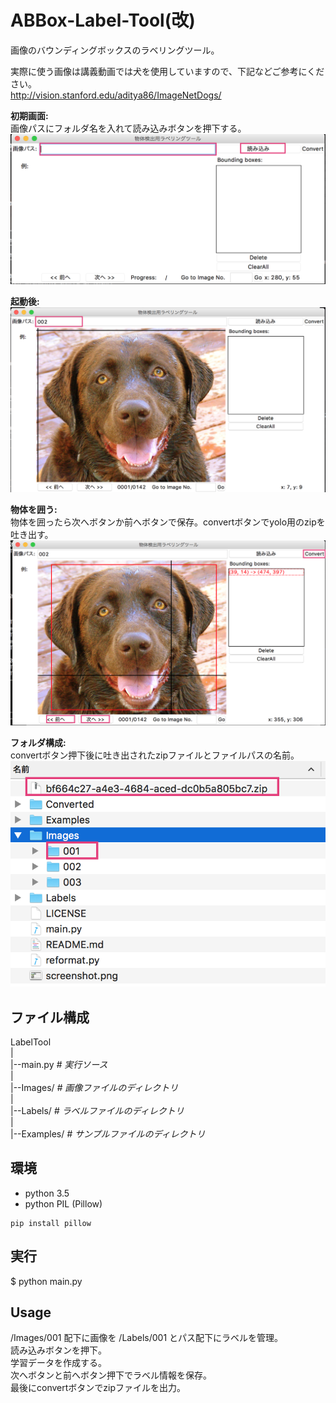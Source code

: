 ABBox-Label-Tool(改)
===============

画像のバウンディングボックスのラベリングツール。    


実際に使う画像は講義動画では犬を使用していますので、下記などご参考にください。    
http://vision.stanford.edu/aditya86/ImageNetDogs/    


**初期画面:**    
画像パスにフォルダ名を入れて読み込みボタンを押下する。    
![Label Tool](./screenshot1.png)

**起動後:**
![Label Tool](./screenshot2.png)

**物体を囲う:**    
物体を囲ったら次へボタンか前へボタンで保存。convertボタンでyolo用のzipを吐き出す。    
![Label Tool](./screenshot3.png)

**フォルダ構成:**    
convertボタン押下後に吐き出されたzipファイルとファイルパスの名前。    
![Label Tool](./screenshot4.png)


ファイル構成    
-----------------
LabelTool  
|  
|--main.py   *# 実行ソース*  
|  
|--Images/   *# 画像ファイルのディレクトリ*  
|  
|--Labels/   *# ラベルファイルのディレクトリ*  
|  
|--Examples/  *# サンプルファイルのディレクトリ*  

環境    
----------
- python 3.5
- python PIL (Pillow)


```
pip install pillow
```

実行    
-------
$ python main.py

Usage
-----
/Images/001 配下に画像を /Labels/001 とパス配下にラベルを管理。    
読み込みボタンを押下。    
学習データを作成する。    
次へボタンと前へボタン押下でラベル情報を保存。    
最後にconvertボタンでzipファイルを出力。    

